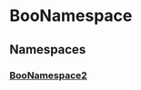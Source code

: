 [ModuleDeclaration-2]: boonamespace/boonamespace2.md#boonamespace2
# BooNamespace

## Namespaces

### [BooNamespace2][ModuleDeclaration-2]

